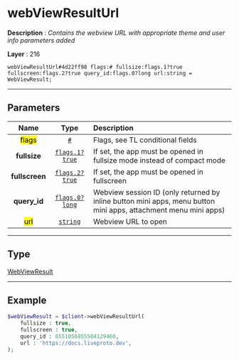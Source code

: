 # webViewResultUrl

**Description** : *Contains the webview URL with appropriate theme and user info parameters added*

**Layer** : 216

```tl
webViewResultUrl#4d22ff98 flags:# fullsize:flags.1?true fullscreen:flags.2?true query_id:flags.0?long url:string = WebViewResult;
```

---

## Parameters

| Name | Type | Description |
| :---: | :---: | :--- |
| <mark>flags</mark> | [`#`](type/#) | Flags, see TL conditional fields |
| **fullsize** | [`flags.1?true`](type/true) | If set, the app must be opened in fullsize mode instead of compact mode |
| **fullscreen** | [`flags.2?true`](type/true) | If set, the app must be opened in fullscreen |
| **query_id** | [`flags.0?long`](type/long) | Webview session ID (only returned by inline button mini apps, menu button mini apps, attachment menu mini apps) |
| <mark>url</mark> | [`string`](type/string) | Webview URL to open |

---

## Type

[WebViewResult](type/WebViewResult)

---

## Example

```php
$webViewResult = $client->webViewResultUrl(
	fullsize : true,
	fullscreen : true,
	query_id : 6551056855504129460,
	url : 'https://docs.liveproto.dev',
);
```